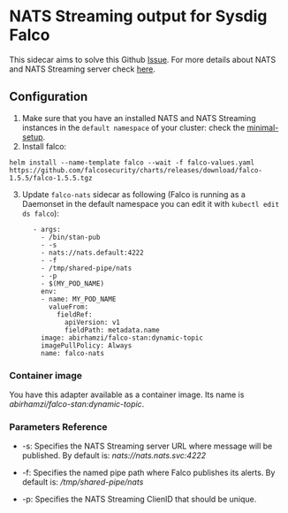 # NATS Streaming output for Sysdig Falco

This sidecar aims to solve this Github [Issue](https://github.com/falcosecurity/kubernetes-response-engine/issues/11). For more details about NATS and NATS Streaming server check [here](https://docs.nats.io/nats-streaming-concepts/intro).

## Configuration

1. Make sure that you have an installed NATS and NATS Streaming instances in the `default namespace` of your cluster: check the [minimal-setup](https://docs.nats.io/nats-on-kubernetes/minimal-setup).
2. Install falco: 

```
helm install --name-template falco --wait -f falco-values.yaml https://github.com/falcosecurity/charts/releases/download/falco-1.5.5/falco-1.5.5.tgz
```
3. Update `falco-nats` sidecar as following (Falco is running as a Daemonset in the default namespace you can edit it with `kubectl edit ds falco`):

```
      - args:
        - /bin/stan-pub
        - -s
        - nats://nats.default:4222
        - -f
        - /tmp/shared-pipe/nats
        - -p
        - $(MY_POD_NAME)
        env:
        - name: MY_POD_NAME
          valueFrom:
            fieldRef:
              apiVersion: v1
              fieldPath: metadata.name
        image: abirhamzi/falco-stan:dynamic-topic
        imagePullPolicy: Always
        name: falco-nats
```

### Container image

You have this adapter available as a container image. Its name is *abirhamzi/falco-stan:dynamic-topic*.

### Parameters Reference

* -s: Specifies the NATS Streaming server URL where message will be published.  By default
    is: *nats://nats.nats.svc:4222*

* -f: Specifies the named pipe path where Falco publishes its alerts. By default
    is: */tmp/shared-pipe/nats*
* -p: Specifies the NATS Streaming ClienID that should be unique.
